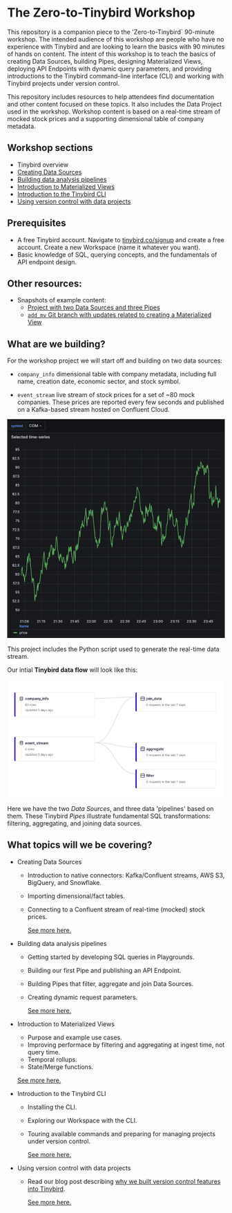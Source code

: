 # The Zero-to-Tinybird Workshop 

This repository is a companion piece to the 'Zero-to-Tinybird` 90-minute workshop. The intended audience of this workshop are people who have no experience with Tinybird and are looking to learn the basics with 90 minutes of hands on content. The intent of this workshop is to teach the basics of creating Data Sources, building Pipes, designing Materialized Views, deploying API Endpoints with dynamic query parameters, and providing introductions to the Tinybird command-line interface (CLI) and working with Tinybird projects under version control. 

This repository includes resources to help attendees find documentation and other content focused on these topics. It also includes the Data Project used in the workshop. Workshop content is based on a real-time stream of mocked stock prices and a supporting dimensional table of company metadata. 

## Workshop sections

* Tinybird overview
* [Creating Data Sources](/content/sections/creating-data-sources.md)
* [Building data analysis pipelines](/content/sections/building-pipelines.md)
* [Introduction to Materialized Views](/content/sections/materialized-views.md)
* [Introduction to the Tinybird CLI](/content/sections/intro-to-cli.md)
* [Using version control with data projects](/content/sections/version-control.md)

## Prerequisites

* A free Tinybird account. Navigate to [tinybird.co/signup](https://www.tinybird.co/signup) and create a free account. Create a new Workspace (name it whatever you want).
* Basic knowledge of SQL, querying concepts, and the fundamentals of API endpoint design.

## Other resources:

* Snapshots of example content:
  * [Project with two Data Sources and three Pipes](https://github.com/jimmoffitt/z2t_next_2)
  * [`add_mv` Git branch with updates related to creating a Materialized View](https://github.com/jimmoffitt/z2t_next_2/tree/add_mv)


## What are we building? 

For the workshop project we will start off and building on two data sources:

* `company_info` dimensional table with company metadata, including full name, creation date, economic sector, and stock symbol.

* `event_stream` live stream of stock prices for a set of ~80 mock companies. These prices are reported every few seconds and published on a Kafka-based stream hosted on Confluent Cloud. 

![Here is an example time-series](images/com.com.png)

This project includes the Python script used to generate the real-time data stream.  

Our intial **Tinybird data flow** will look like this: 

![Data flow diagram](images/data-flow-2.0.1.png)

Here we have the two *Data Sources*, and three data 'pipelines' based on them. These Tinybird *Pipes* illustrate fundamental SQL transformations: filtering, aggregating, and joining data sources. 


## What topics will we be covering? 

* Creating Data Sources
  * Introduction to native connectors: Kafka/Confluent streams, AWS S3, BigQuery, and Snowflake.
  * Importing dimensional/fact tables. 
  * Connecting to a Confluent stream of real-time (mocked) stock prices. 

    [See more here.](/content/sections/creating-data-sources.md)


* Building data analysis pipelines
  * Getting started by developing SQL queries in Playgrounds.
  * Building our first Pipe and publishing an API Endpoint.
  * Building Pipes that filter, aggregate and join Data Sources.
  * Creating dynamic request parameters.   

    [See more here.](/content/sections/building-pipelines.md)

* Introduction to Materialized Views
    * Purpose and example use cases.
    * Improving performace by filtering and aggregating at ingest time, not query time. 
    * Temporal rollups.
    * State/Merge functions. 

    [See more here.](/content/sections/materialized-views.md)

* Introduction to the Tinybird CLI
  * Installing the CLI.
  * Exploring our Workspace with the CLI.
  * Touring available commands and preparing for managing projects under version control.

    [See more here.](/content/sections/intro-to-cli.md)

* Using version control with data projects
  * Read our blog post describing [why we built version control features into Tinybird](https://www.tinybird.co/blog-posts/version-control-for-real-time-data). 

    
    [See more here.](/content/sections/version-control.md)








